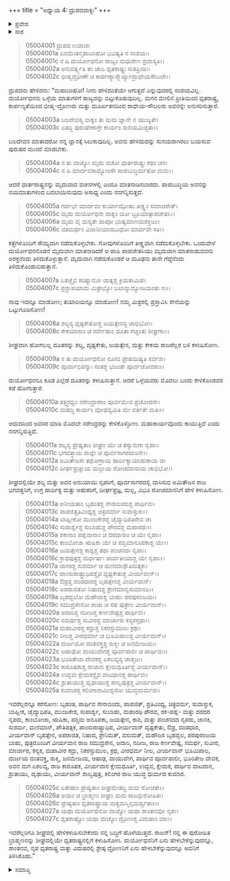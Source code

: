 +++
title = "ಅಧ್ಯಾಯ 4: ದ್ರುಪದವಾಕ್ಯಃ"
+++

<details><summary>ಪ್ರವೇಶ</summary>


।।   ಓಂ ಓಂ ನಮೋ ನಾರಾಯಣಾಯ।।   ಶ್ರೀ ವೇದವ್ಯಾಸಾಯ ನಮಃ ।।

ಶ್ರೀ ಕೃಷ್ಣದ್ವೈಪಾಯನ ವೇದವ್ಯಾಸ ವಿರಚಿತ  

**ಶ್ರೀ ಮಹಾಭಾರತ**

**ಉದ್ಯೋಗ ಪರ್ವ**

**ಉದ್ಯೋಗ ಪರ್ವ**

**ಅಧ್ಯಾಯ 4**


</details>


<details><summary>ಸಾರ</summary>

ಸಾತ್ಯಕಿಯ ಮಾತುಗಳನ್ನು ಅನುಮೋದಿಸುತ್ತಾ ದ್ರುಪದನು ಮೃದುವಾಗಿ ಮಾತನಾಡುವವನು ಅಶಕ್ತನೆಂದು ತಿಳಿದುಕೊಳ್ಳುವ ದುರ್ಯೋಧನನೊಂದಿಗೆ ನಯವಾಗಿ ಮಾತನಾಡಬಾರದೆಂದೂ, ದುರ್ಯೋಧನನು ಅವರನ್ನು ಕೇಳಿಕೊಳ್ಳುವುದರ ಮೊದಲೇ ಮಿತ್ರರಲ್ಲಿ ಪ್ರಸ್ತಾವಿಸಿ ಸೇನೆಯನ್ನು ಒಟ್ಟುಗೂಡಿಸಬೇಕೆಂದೂ ಹೇಳಿ (1-9), ಮಿತ್ರ ರಾಜರ ಪಟ್ಟಿಯನ್ನು ಮಾಡಿದುದು (10-27).

</details>


> 05004001 ದ್ರುಪದ ಉವಾಚ।  
05004001a ಏವಮೇತನ್ಮಹಾಬಾಹೋ ಭವಿಷ್ಯತಿ ನ ಸಂಶಯಃ।  
05004001c ನ ಹಿ ದುರ್ಯೋಧನೋ ರಾಜ್ಯಂ ಮಧುರೇಣ ಪ್ರದಾಸ್ಯತಿ।।  
05004002a ಅನುವರ್ತ್ಸ್ಯತಿ ತಂ ಚಾಪಿ ಧೃತರಾಷ್ಟ್ರಃ ಸುತಪ್ರಿಯಃ।  
05004002c ಭೀಷ್ಮದ್ರೋಣೌ ಚ ಕಾರ್ಪಣ್ಯಾನ್ಮೌರ್ಖ್ಯಾದ್ರಾಧೇಯಸೌಬಲೌ।।

ದ್ರುಪದನು ಹೇಳಿದನು: “ಮಹಾಬಾಹೋ! ನೀನು ಹೇಳಿದಂತೆಯೇ ಆಗುತ್ತದೆ ಎನ್ನುವುದರಲ್ಲಿ ಸಂಶಯವಿಲ್ಲ. ದುರ್ಯೋಧನನು ಒಳ್ಳೆಯ ಮಾತುಗಳಿಗೆ ರಾಜ್ಯವನ್ನು ಬಿಟ್ಟುಕೊಡುವುದಿಲ್ಲ. ಮಗನ ಮೇಲಿನ ಪ್ರೀತಿಯಿಂದ ಧೃತರಾಷ್ಟ್ರ, ಕಾರ್ಪಣ್ಯತೆಯಿಂದ ಭೀಷ್ಮ-ದ್ರೋಣರು ಮತ್ತು ಮೂರ್ಖತನದಿಂದ ರಾಧೇಯ-ಸೌಬಲರು ಅವನನ್ನೇ ಅನುಸರಿಸುತ್ತಾರೆ.

> 05004003a ಬಲದೇವಸ್ಯ ವಾಕ್ಯಂ ತು ಮಮ ಜ್ಞಾನೇ ನ ಯುಜ್ಯತೇ।  
05004003c ಏತದ್ಧಿ ಪುರುಷೇಣಾಗ್ರೇ ಕಾರ್ಯಂ ಸುನಯಮಿಚ್ಚತಾ।।

ಬಲದೇವನ ಮಾತಾದರೋ ನನ್ನ ಜ್ಞಾನಕ್ಕೆ ಸಿಲುಕುವುದಿಲ್ಲ. ಅವನು ಹೇಳಿದುದನ್ನು ಸುನಯರಾಗಿರಲು ಬಯಸುವ ಪುರುಷರ ಮುಂದೆ ಮಾಡಬೇಕು.

> 05004004a ನ ತು ವಾಚ್ಯೋ ಮೃದು ವಚೋ ಧಾರ್ತರಾಷ್ಟ್ರಃ ಕಥಂ ಚನ।  
05004004c ನ ಹಿ ಮಾರ್ದವಸಾಧ್ಯೋಽಸೌ ಪಾಪಬುದ್ಧಿರ್ಮತೋ ಮಮ।।

ಆದರೆ ಧಾರ್ತರಾಷ್ಟ್ರನನ್ನು ಮೃದುವಾದ ವಚನಗಳಲ್ಲಿ ಎಂದೂ ಮಾತನಾಡಿಸಬಾರದು. ಪಾಪಬುದ್ಧಿಯ ಅವನನ್ನು ನಯಮಾತುಗಳಿಂದ ಬದಲಾಯಿಸುವುದು ಅಸಾಧ್ಯ ಎಂದು ನನಗನ್ನಿಸುತ್ತದೆ.

> 05004005a ಗರ್ದಭೇ ಮಾರ್ದವಂ ಕುರ್ಯಾದ್ಗೋಷು ತೀಕ್ಷ್ಣಂ ಸಮಾಚರೇತ್।  
05004005c ಮೃದು ದುರ್ಯೋಧನೇ ವಾಕ್ಯಂ ಯೋ ಬ್ರೂಯಾತ್ಪಾಪಚೇತಸಿ।।  
05004006a ಮೃದು ವೈ ಮನ್ಯತೇ ಪಾಪೋ ಭಾಷ್ಯಮಾಣಮಶಕ್ತಿಜಂ।   
05004006c ಜಿತಮರ್ಥಂ ವಿಜಾನೀಯಾದಬುಧೋ ಮಾರ್ದವೇ ಸತಿ।।

ಕತ್ತೆಗಳೊಂದಿಗೆ ಸೌಮ್ಯವಾಗಿ ನಡೆದುಕೊಳ್ಳಬೇಕು. ಗೋವುಗಳೊಂದಿಗೆ ತೀಕ್ಷ್ಣವಾಗಿ ನಡೆದುಕೊಳ್ಳಬೇಕು. ಒಂದುವೇಳೆ ದುರ್ಯೋಧನನೊಡನೆ ಮೃದುವಾಗಿ ಮಾತನಾಡಿದರೆ ಆ ಪಾಪಿ ಪಾಪಚೇತಸಿಯು ಮೃದುವಾಗಿ ಮಾತನಾಡುವವನು ಅಶಕ್ತನೆಂದು ತಿಳಿದುಕೊಳ್ಳುತ್ತಾನೆ. ಮೃದುವಾಗಿ ನಡೆದುಕೊಂಡರೆ ಆ ಮೂಢನು ತಾನೇ ಗೆದ್ದೆನೆಂದು ತಿಳಿದುಕೊಂಡುಬಿಡುತ್ತಾನೆ.

> 05004007a ಏತಚ್ಚೈವ ಕರಿಷ್ಯಾಮೋ ಯತ್ನಶ್ಚ ಕ್ರಿಯತಾಮಿಹ।  
05004007c ಪ್ರಸ್ಥಾಪಯಾಮ ಮಿತ್ರೇಭ್ಯೋ ಬಲಾನ್ಯುದ್ಯೋಜಯಂತು ನಃ।।

ನಾವು ಇದನ್ನೂ ಮಾಡೋಣ; ತಯಾರಿಯನ್ನೂ ಮಾಡೋಣ! ನಮ್ಮ ಮಿತ್ರರಲ್ಲಿ ಪ್ರಸ್ತಾವಿಸಿ ಸೇನೆಯನ್ನು ಒಟ್ಟುಗೂಡಿಸೋಣ!

> 05004008a ಶಲ್ಯಸ್ಯ ಧೃಷ್ಟಕೇತೋಶ್ಚ ಜಯತ್ಸೇನಸ್ಯ ಚಾಭಿಭೋಃ।  
05004008c ಕೇಕಯಾನಾಂ ಚ ಸರ್ವೇಷಾಂ ದೂತಾ ಗಚ್ಚಂತು ಶೀಘ್ರಗಾಃ।।

ಶೀಘ್ರವಾಗಿ ಹೋಗಬಲ್ಲ ದೂತರನ್ನು ಶಲ್ಯ, ದೃಷ್ಟಕೇತು, ಜಯತ್ಸೇನ, ಮತ್ತು ಕೇಕಯ ರಾಜರೆಲ್ಲರ ಬಳಿ ಕಳುಹಿಸೋಣ.

> 05004009a ಸ ತು ದುರ್ಯೋಧನೋ ನೂನಂ ಪ್ರೇಷಯಿಷ್ಯತಿ ಸರ್ವಶಃ।  
05004009c ಪೂರ್ವಾಭಿಪನ್ನಾಃ ಸಂತಶ್ಚ ಭಜಂತೇ ಪೂರ್ವಚೋದಕಂ।।

ದುರ್ಯೋಧನನೂ ಕೂಡ ಎಲ್ಲೆಡೆ ದೂತರನ್ನು ಕಳುಹಿಸುತ್ತಾನೆ. ಆದರೆ ಒಳ್ಳೆಯವರು ಮೊದಲು ಬಂದು ಕೇಳಿಕೊಂಡವರ ಕಡೆ ಹೋಗುತ್ತಾರೆ.

> 05004010a ತತ್ತ್ವರಧ್ವಂ ನರೇಂದ್ರಾಣಾಂ ಪೂರ್ವಮೇವ ಪ್ರಚೋದನೇ।  
05004010c ಮಹದ್ಧಿ ಕಾರ್ಯಂ ವೋಢವ್ಯಮಿತಿ ಮೇ ವರ್ತತೇ ಮತಿಃ।।

ಆದುದರಿಂದ ಅವಸರ ಮಾಡಿ ಮೊದಲೇ ನರೇಂದ್ರರನ್ನು ಕೇಳಿಕೊಳ್ಳೋಣ. ಮಹಾಕಾರ್ಯವೊಂದು ಕಾಯುತ್ತಿದೆ ಎಂದು ನನಗನ್ನಿಸುತ್ತಿದೆ.

> 05004011a ಶಲ್ಯಸ್ಯ ಪ್ರೇಷ್ಯತಾಂ ಶೀಘ್ರಂ ಯೇ ಚ ತಸ್ಯಾನುಗಾ ನೃಪಾಃ।  
05004011c ಭಗದತ್ತಾಯ ರಾಜ್ಞೇ ಚ ಪೂರ್ವಸಾಗರವಾಸಿನೇ।।  
05004012a ಅಮಿತೌಜಸೇ ತಥೋಗ್ರಾಯ ಹಾರ್ದಿಕ್ಯಾಯಾಹುಕಾಯ ಚ।  
05004012c ದೀರ್ಘಪ್ರಜ್ಞಾಯ ಮಲ್ಲಾಯ ರೋಚಮಾನಾಯ ಚಾಭಿಭೋ।।

ಶೀಘ್ರದಲ್ಲಿಯೇ ಶಲ್ಯ ಮತ್ತು ಅವನ ಅನುಯಾಯಿ ನೃಪರಿಗೆ, ಪೂರ್ವಸಾಗರದಲ್ಲಿ ವಾಸಿಸುವ ಅಮಿತೌಜಸ ರಾಜ ಭಗದತ್ತನಿಗೆ, ಉಗ್ರ ಹಾರ್ದಿಕ್ಯ ಮತ್ತು ಆಹುಕರಿಗೆ, ದೀರ್ಘಪ್ರಜ್ಞ, ಮಲ್ಲ, ವಿಭೂ ರೋಚಮಾನನಿಗೆ ಹೇಳಿ ಕಳುಹಿಸೋಣ.

> 05004013a ಆನೀಯತಾಂ ಬೃಹಂತಶ್ಚ ಸೇನಾಬಿಂದುಶ್ಚ ಪಾರ್ಥಿವಃ।  
05004013c ಪಾಪಜಿತ್ಪ್ರತಿವಿಂಧ್ಯಶ್ಚ ಚಿತ್ರವರ್ಮಾ ಸುವಾಸ್ತುಕಃ।।   
05004014a ಬಾಹ್ಲೀಕೋ ಮುಂಜಕೇಶಶ್ಚ ಚೈದ್ಯಾಧಿಪತಿರೇವ ಚ।  
05004014c ಸುಪಾರ್ಶ್ವಶ್ಚ ಸುಬಾಹುಶ್ಚ ಪೌರವಶ್ಚ ಮಹಾರಥಃ।।  
05004015a ಶಕಾನಾಂ ಪಹ್ಲವಾನಾಂ ಚ ದರದಾನಾಂ ಚ ಯೇ ನೃಪಾಃ।  
05004015c ಕಾಂಬೋಜಾ ಋಷಿಕಾ ಯೇ ಚ ಪಶ್ಚಿಮಾನೂಪಕಾಶ್ಚ ಯೇ।।  
05004016a ಜಯತ್ಸೇನಶ್ಚ ಕಾಶ್ಯಶ್ಚ ತಥಾ ಪಂಚನದಾ ನೃಪಾಃ।  
05004016c ಕ್ರಾಥಪುತ್ರಶ್ಚ ದುರ್ಧರ್ಷಃ ಪಾರ್ವತೀಯಾಶ್ಚ ಯೇ ನೃಪಾಃ।।   
05004017a ಜಾನಕಿಶ್ಚ ಸುಶರ್ಮಾ ಚ ಮಣಿಮಾನ್ಪೌತಿಮತ್ಸ್ಯಕಃ।  
05004017c ಪಾಂಸುರಾಷ್ಟ್ರಾಧಿಪಶ್ಚೈವ ಧೃಷ್ಟಕೇತುಶ್ಚ ವೀರ್ಯವಾನ್।।  
05004018a ಔಡ್ರಶ್ಚ ದಂಡಧಾರಶ್ಚ ಬೃಹತ್ಸೇನಶ್ಚ ವೀರ್ಯವಾನ್।   
05004018c ಅಪರಾಜಿತೋ ನಿಷಾದಶ್ಚ ಶ್ರೇಣಿಮಾನ್ವಸುಮಾನಪಿ।।  
05004019a ಬೃಹದ್ಬಲೋ ಮಹೌಜಾಶ್ಚ ಬಾಹುಃ ಪರಪುರಂಜಯಃ।  
05004019c ಸಮುದ್ರಸೇನೋ ರಾಜಾ ಚ ಸಹ ಪುತ್ರೇಣ ವೀರ್ಯವಾನ್।।   
05004020a ಅದಾರಿಶ್ಚ ನದೀಜಶ್ಚ ಕರ್ಣವೇಷ್ಟಶ್ಚ ಪಾರ್ಥಿವಃ।  
05004020c ಸಮರ್ಥಶ್ಚ ಸುವೀರಶ್ಚ ಮಾರ್ಜಾರಃ ಕನ್ಯಕಸ್ತಥಾ।।  
05004021a ಮಹಾವೀರಶ್ಚ ಕದ್ರುಶ್ಚ ನಿಕರಸ್ತುಮುಲಃ ಕ್ರಥಃ।   
05004021c ನೀಲಶ್ಚ ವೀರಧರ್ಮಾ ಚ ಭೂಮಿಪಾಲಶ್ಚ ವೀರ್ಯವಾನ್।।  
05004022a ದುರ್ಜಯೋ ದಂತವಕ್ತ್ರಶ್ಚ ರುಕ್ಮೀ ಚ ಜನಮೇಜಯಃ।  
05004022c ಆಷಾಢೋ ವಾಯುವೇಗಶ್ಚ ಪೂರ್ವಪಾಲೀ ಚ ಪಾರ್ಥಿವಃ।।  
05004023a ಭೂರಿತೇಜಾ ದೇವಕಶ್ಚ ಏಕಲವ್ಯಸ್ಯ ಚಾತ್ಮಜಃ।  
05004023c ಕಾರೂಷಕಾಶ್ಚ ರಾಜಾನಃ ಕ್ಷೇಮಧೂರ್ತಿಶ್ಚ ವೀರ್ಯವಾನ್।।  
05004024a ಉದ್ಭವಃ ಕ್ಷೇಮಕಶ್ಚೈವ ವಾಟಧಾನಶ್ಚ ಪಾರ್ಥಿವಃ।  
05004024c ಶ್ರುತಾಯುಶ್ಚ ದೃಢಾಯುಶ್ಚ ಶಾಲ್ವಪುತ್ರಶ್ಚ ವೀರ್ಯವಾನ್।।  
05004025a ಕುಮಾರಶ್ಚ ಕಲಿಂಗಾನಾಮೀಶ್ವರೋ ಯುದ್ಧದುರ್ಮದಃ।

ಇವರೆಲ್ಲರನ್ನೂ ಕರೆಸೋಣ: ಬೃಹಂತ, ಪಾರ್ಥಿವ ಸೇನಾಬಿಂದು, ಪಾಪಜಿತ್, ಪ್ರತಿವಿಂಧ್ಯ, ಚಿತ್ರವರ್ಮ, ಸುವಾಸ್ತುಕ, ಬಾಹ್ಲೀಕ, ಚೈದ್ಯಾಧಿಪತಿ, ಮುಂಜಕೇಶ, ಸುಪಾರ್ಶ್ವ, ಸುಬಾಹು, ಮಹಾರಥಿ ಪೌರವ, ಶಕ-ಪಹ್ಲ- ಮತ್ತು ದರದರ ನೃಪರು, ಕಾಂಬೋಜಾ, ಋಷಿಕಾ, ಪಶ್ಚಿಮ ಅನೂಪಕಾ, ಜಯತ್ಸೇನ, ಕಾಶಿ, ಮತ್ತು ಪಂಚನದದ ನೃಪರು, ಜಾನಕಿ, ಸುಶರ್ಮ, ಮಣಿಮಾನ್, ಪೌತಿಪತ್ಸಕ, ಪಾಂಸುರಾಷ್ಟ್ರಾಧಿಪ, ವೀರ್ಯವಾನ್ ದೃಷ್ಟಕೇತು, ಔಡ್ರ, ದಂಡಧಾರ, ವೀರ್ಯವಾನ್ ಬೃಹತ್ಸೇನ, ಅಪರಾಜಿತ, ನಿಷಾದ, ಶ್ರೇನಿಮತ್, ವಸುಮತ್, ಮಹೌಜಸ ಬೃಹದ್ಬಲ, ಪರಪುರಂಜಯ ಬಾಹು, ಪುತ್ರರೊಂದಿಗೆ ವೀರ್ಯವಾನ ರಾಜ ಸಮುದ್ರಸೇನ, ಅದಾರಿ, ನದೀಜ, ರಾಜ ಕರ್ಣವೇಷ್ಟ, ಸಮರ್ಥ, ಸುವೀರ, ಮಾರ್ಜಾರ, ಕನ್ಯಕ, ಮಹಾವೀರ ಕದ್ರು, ನಿಕರಸ್ತುಮುಲ, ಕ್ರಥ, ವೀರಧರ್ಮ ನೀಲ, ವೀರ್ಯವಾನ್ ಭೂಮಿಪಾಲ, ದುರ್ಜಯ ದಂತವಕ್ತ್ರ, ರುಕ್ಮಿ, ಜನಮೇಜಯ, ಆಷಾಢ, ವಾಯುವೇಗ, ಪಾರ್ಥಿವ ಪೂರ್ವಪಾಲೀ, ಭೂರಿತೇಜ ದೇವಕ, ಅವನ ಮಗ ಏಕಲವ್ಯ, ರಾಜ ಕಾರೂಷಕ, ವೀರ್ಯವಾನ ಕ್ಷೇಮಧೂರ್ತಿ, ಉದ್ಭವ, ಕ್ಷೇಮಕ, ಪಾರ್ಥಿವ ವಾಟದಾನ, ಶ್ರುತಾಯು, ದೃಢಾಯು, ವೀರ್ಯವಾನ್ ಶಾಲ್ವಪುತ್ರ, ಕಲಿಂಗರ ರಾಜ ಯುದ್ಧ ಧುರ್ಮದ ಕುಮಾರ.

> 05004025c ಏತೇಷಾಂ ಪ್ರೇಷ್ಯತಾಂ ಶೀಘ್ರಮೇತದ್ಧಿ ಮಮ ರೋಚತೇ।।  
05004026a ಅಯಂ ಚ ಬ್ರಾಹ್ಮಣಃ ಶೀಘ್ರಂ ಮಮ ರಾಜನ್ಪುರೋಹಿತಃ।  
05004026c ಪ್ರೇಷ್ಯತಾಂ ಧೃತರಾಷ್ಟ್ರಾಯ ವಾಕ್ಯಮಸ್ಮಿನ್ಸಮರ್ಪ್ಯತಾಂ।।  
05004027a ಯಥಾ ದುರ್ಯೋಧನೋ ವಾಚ್ಯೋ ಯಥಾ ಶಾಂತನವೋ ನೃಪಃ।  
05004027c ಧೃತರಾಷ್ಟ್ರೋ ಯಥಾ ವಾಚ್ಯೋ ದ್ರೋಣಶ್ಚ ವಿದುಷಾಂ ವರಃ।।

ಇವರೆಲ್ಲರಿಗೂ ಶೀಘ್ರದಲ್ಲಿ ಹೇಳಿಕಳುಹಿಸಬೇಕೆಂದು ನನ್ನ ಬದ್ಧಿಗೆ ಹೊಳೆಯುತ್ತದೆ. ರಾಜನ್! ನನ್ನ ಈ ಪುರೋಹಿತ ಬ್ರಾಹ್ಮಣನನ್ನು ಶೀಘ್ರದಲ್ಲಿಯೇ ಧೃತರಾಷ್ಟ್ರನಲ್ಲಿಗೆ ಕಳುಹಿಸೋಣ. ದುರ್ಯೋಧನನಿಗೆ ಏನು ಹೇಳಬೇಕೆನ್ನುವುದನ್ನೂ, ಶಾಂತನವ, ನೃಪ ಧೃತರಾಷ್ಟ್ರ ಮತ್ತು ವಿದುಷರಲ್ಲಿ ಶ್ರೇಷ್ಠ ದ್ರೋಣನಿಗೆ ಏನು ಹೇಳಬೇಕೆನ್ನುವುದನ್ನೂ ಅವನಿಗೆ ತಿಳಿಸಿಕೊಡು.”



<details><summary>ಸಮಾಪ್ತಿ</summary>


ಇತಿ ಶ್ರೀ ಮಹಾಭಾರತೇ ಉದ್ಯೋಗ ಪರ್ವಣಿ ಉದ್ಯೋಗ ಪರ್ವಣಿ ದ್ರುಪದವಾಕ್ಯೇ ಚತುರ್ಥೋಽಧ್ಯಾಯಃ।  
ಇದು ಶ್ರೀ ಮಹಾಭಾರತದಲ್ಲಿ ಉದ್ಯೋಗ ಪರ್ವದಲ್ಲಿ ಉದ್ಯೋಗ ಪರ್ವದಲ್ಲಿ ದ್ರುಪದವಾಕ್ಯ ಎನ್ನುವ ನಾಲ್ಕನೆಯ ಅಧ್ಯಾಯವು।


</details>
